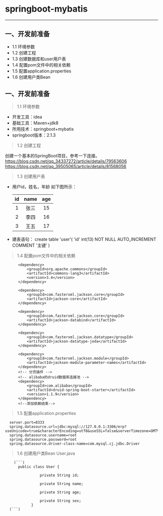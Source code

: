 # springboot-mybatis

---

## 一、开发前准备

  * 1.1 环境参数
  * 1.2 创建工程
  * 1.3 创建数据库和user用户表
  * 1.4 配置pom文件中的相关依赖
  * 1.5 配置application.properties
  * 1.6 创建用户类Bean
  
## 一、开发前准备

  > 1.1 环境参数
  * 开发工具：idea
  * 基础工具：Maven+jdk8
  * 所用技术：springboot+mybatis
  * springboot版本：2.1.3
  
  > 1.2 创建工程
  
  创建一个基本的SpringBoot项目，参考一下连接。
  https://blog.csdn.net/qq_34337272/article/details/79563606
  https://blog.csdn.net/qq_39505065/article/details/81568056
  
  > 1.3 创建用户表
  
  * 用户id，姓名，年龄 如下图所示：
  
     |id|name|age|
     |:-:|:-:|:-:|
     |1|张三|15|
     |2|李四|16|
     |3|王五|17|
     
  * 建表语句：
  create table 'user'(
    'id' int(13) NOT NULL AUTO_INCREMENT COMMENT '主键'
   )
   
   
  > 1.4 配置pom文件中的相关依赖
  
          <dependency>
              <groupId>org.apache.commons</groupId>
              <artifactId>commons-lang3</artifactId>
              <version>3.4</version>
          </dependency>
  
          <dependency>
              <groupId>com.fasterxml.jackson.core</groupId>
              <artifactId>jackson-core</artifactId>
          </dependency>
  
          <dependency>
              <groupId>com.fasterxml.jackson.core</groupId>
              <artifactId>jackson-databind</artifactId>
          </dependency>
  
          <dependency>
              <groupId>com.fasterxml.jackson.datatype</groupId>
              <artifactId>jackson-datatype-joda</artifactId>
          </dependency>
  
          <dependency>
              <groupId>com.fasterxml.jackson.module</groupId>
              <artifactId>jackson-module-parameter-names</artifactId>
          </dependency>
          <!-- 分页插件 -->
          <!-- alibaba的druid数据库连接池 -->
          <dependency>
              <groupId>com.alibaba</groupId>
              <artifactId>druid-spring-boot-starter</artifactId>
              <version>1.1.9</version>
          </dependency>
          <!--添加依赖结束-->
     
  > 1.5 配置application.properties
   
      server.port=8333
      spring.datasource.url=jdbc:mysql://127.0.0.1:3306/erp?useUnicode=true&characterEncoding=utf8&useSSL=false&serverTimezone=GMT%2B8
      spring.datasource.username=root
      spring.datasource.password=root
      spring.datasource.driver-class-name=com.mysql.cj.jdbc.Driver
  > 1.6 创建用户类Bean
      User.java 
      
        (```)
          public class User {
                
                    private String id;
                
                    private String name;
                
                    private String age;
                
                    private String sex;
                }
      (```)
      
